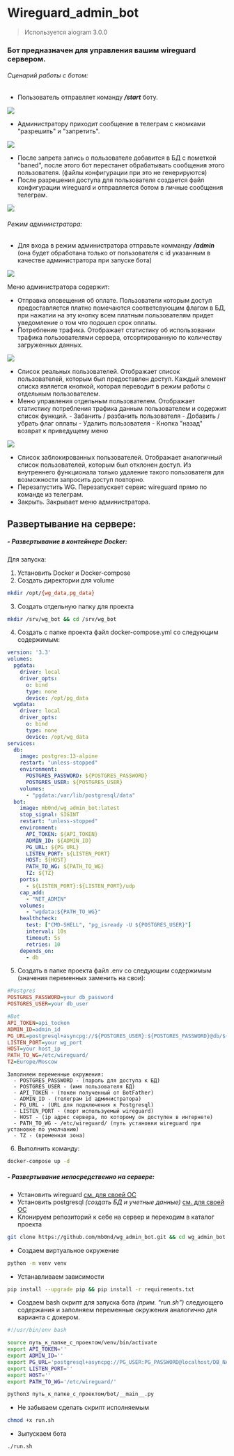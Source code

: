 # Wireguard_admin_bot
> Используется aiogram 3.0.0
### Бот предназначен для управления вашим wireguard сервером.
###### Сценарий работы с ботом:
 - Пользователь отправляет команду ___/start___ боту.

 ![](images/start_command.PNG)

 - Администратору приходит сообщение в телеграм с кномками "разрешить" и "запретить".

 ![](/images/access_request.PNG)

 - После запрета запись о пользователе добавится в БД с пометкой "baned", после этого бот перестанет обрабатывать сообщения этого пользователя.
(файлы конфигурации при это не генерируются)
 - После разрешения доступа для пользователя создается файл конфигурации wireguard и отправляется ботом в личные сообщения телеграм.

 ![](/images/send_file.PNG)

###### Режим администратора:
 - Для входа в режим администратора отправьте комманду ___/admin___ (она будет обработана только от пользователя с id указанным в качестве администратора при запуске бота)

 ![](/images/admin_menu.PNG)

 Меню администратора содержит:
  - Отправка оповещения об оплате.
	Пользователи которым доступ предоставляется платно помечаются соответсвующим флагом в БД, при нажатии на эту кнопку всем платным пользователям придет
	уведомление о том что подошел срок оплаты. 
  - Потребление трафика.
	Отображает статистику об использовании трафика пользователями сервера, отсортированную по количеству загруженных данных.

![](/images/stat.PNG)

  - Список реальных пользователей.
	Отображает список пользователей, которым был предоставлен доступ. Каждый элемент списка является кнопкой, которая переводит в режим работы с отдельным пользователем.
- Меню управления отдельным пользователем.
		Отображает статистику потребления трафика данным пользователем и содержит список функций.
		  - Забанить / разбанить пользователя
		  - Добавить / убрать флаг оплаты
		  - Удалить пользователя
		  - Кнопка "назад" возврат к приведущему меню

![](/images/user.PNG)

- Список заблокированных пользователей.
	Отображает аналогичный список пользователей, которым был отклонен доступ. 
	Из внутреннего функционала только удаление такого пользователя для возможности запросить доступ повторно.
- Перезапустить WG.
	Перезапускает сервис wireguard прямо по команде из телеграм.
- Закрыть.
	Закрывает меню администратора.

## Развертывание на сервере:
##### - Развертывание в контейнере Docker:

Для запуска:
1. Установить Docker и Docker-compose
2. Создать директории для volume 

```bash
mkdir /opt/{wg_data,pg_data}
```

3. Создать отдельную папку для проекта

```bash
mkdir /srv/wg_bot && cd /srv/wg_bot
```

4. Создать с папке проекта файл docker-compose.yml со следующим содержимым:

``` yaml
version: '3.3'
volumes:
  pgdata:
    driver: local
    driver_opts:
      o: bind
      type: none
      device: /opt/pg_data
  wgdata:
    driver: local
    driver_opts:
      o: bind
      type: none
      device: /opt/wg_data
services:
  db:
    image: postgres:13-alpine
    restart: "unless-stopped"
    environment:
      POSTGRES_PASSWORD: ${POSTGRES_PASSWORD}
      POSTGRES_USER: ${POSTGRES_USER}
    volumes:
      - "pgdata:/var/lib/postgresql/data"
  bot:
    image: mb0nd/wg_admin_bot:latest
    stop_signal: SIGINT
    restart: "unless-stopped"
    environment:
      API_TOKEN: ${API_TOKEN}
      ADMIN_ID: ${ADMIN_ID}
      PG_URL: ${PG_URL}
      LISTEN_PORT: ${LISTEN_PORT}
      HOST: ${HOST}
      PATH_TO_WG: ${PATH_TO_WG}
      TZ: ${TZ}
    ports:
      - ${LISTEN_PORT}:${LISTEN_PORT}/udp
    cap_add:
      - "NET_ADMIN"
    volumes:
      - "wgdata:${PATH_TO_WG}"
    healthcheck:
      test: ["CMD-SHELL", "pg_isready -U ${POSTGRES_USER}"]
      interval: 10s
      timeout: 5s
      retries: 10
    depends_on:
      - db
```

5. Создать в папке проекта файл .env со следующим содержимым (значения переменных заменить на свои):

```ini
#Postgres
POSTGRES_PASSWORD=your db_password
POSTGRES_USER=your db_user

#Bot
API_TOKEN=api_tocken
ADMIN_ID=admin_id
PG_URL=postgresql+asyncpg://${POSTGRES_USER}:${POSTGRES_PASSWORD}@db/${POSTGRES_USER}
LISTEN_PORT=your wg_port
HOST=your host_ip
PATH_TO_WG=/etc/wireguard/
TZ=Europe/Moscow
```

```
Заполняем переменные окружения:
  - POSTGRES_PASSWORD - (пароль для доступа к БД)
  - POSTGRES_USER - (имя пользователя БД)
  - API_TOKEN - (токен полученный от BotFather)
  - ADMIN_ID - (телеграм id администратора)
  - PG_URL - (URL для подключения к Postgresql)
  - LISTEN_PORT - (порт используемый wireguard)
  - HOST - (ip адрес сервера, по которому он доступен в интернете)
  - PATH_TO_WG - /etc/wireguard/ (путь установки wireguard при установке по умолчанию)
  - TZ - (временная зона)
```

6. Выполнить команду:

```bash
docker-compose up -d
```

##### - Развертывание непосредственно на сервере:
- Установить wireguard [см. для своей ОС](https://www.wireguard.com/install/)
- Установить postgresql _(создать БД и учетные данные)_ [см. для своей ОС](https://www.postgresql.org/download/)
- Клонируем репозиторий к себе на сервер и переходим в каталог проекта 
```bash
git clone https://github.com/mb0nd/wg_admin_bot.git && cd wg_admin_bot
```
- Создаем виртуальное окружение 
```bash
python -m venv venv
```
- Устанавливаем зависимости
```bash
pip install --upgrade pip && pip install -r requirements.txt
```
- Создаем bash скрипт для запуска бота _(прим. "run.sh")_ следующего содержания и заполняем переменные окружения аналогично для варианта с докером.
```bash
#!/usr/bin/env bash

source путь_к_папке_с_проектом/venv/bin/activate
export API_TOKEN=''
export ADMIN_ID=''
export PG_URL='postgresql+asyncpg://PG_USER:PG_PASSWORD@localhost/DB_NAME'
export LISTEN_PORT=''
export HOST=''
export PATH_TO_WG='/etc/wireguard/'

python3 путь_к_папке_с_проектом/bot/__main__.py
```
- Не забываем сделать скрипт исполняемым
```bash
chmod +x run.sh
```
- Зыпускаем бота
```bash
./run.sh
```